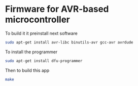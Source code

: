 # Firmware for AVR-based microcontroller

To build it it preinstall next software

```bash
sudo apt-get install avr-libc binutils-avr gcc-avr avrdude
```

To install the programmer 

```bash
sudo apt-get install dfu-programmer 
```

Then to build this app 

```bash
make
```
